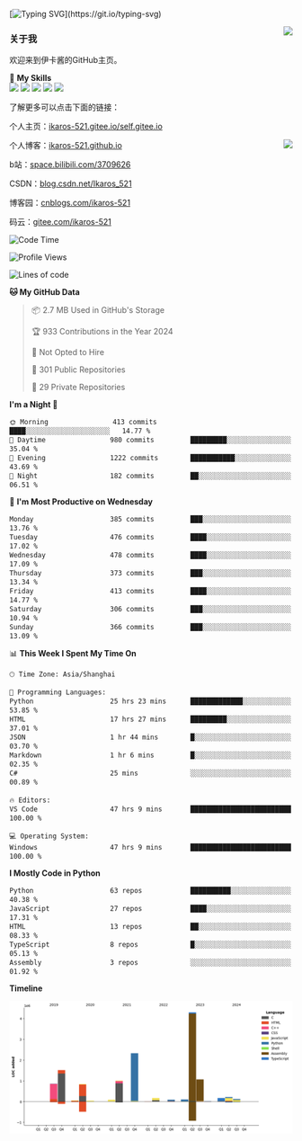 [![Typing SVG](https://readme-typing-svg.herokuapp.com?size=25&duration=3000&color=8C43EA&vCenter=true&width=200&height=40&lines=Hi+Welcome+%F0%9F%91%8B%F0%9F%8F%BB;I'm+Love丶伊卡洛斯~~)](https://git.io/typing-svg)

<a href="#">
  <img align="right" src="https://github-readme-stats.vercel.app/api?username=Ikaros-521&count_private=true&show_icons=true&bg_color=15,f2f7fd,E0EAFC" />
</a>

### 关于我

欢迎来到伊卡酱的GitHub主页。

🌟 **My Skills**  
![](https://img.shields.io/badge/-C-A8B9CC?style=flat-square&logo=C&logoColor=fff)
![](https://img.shields.io/badge/-Python-3776AB?style=flat-square&logo=Python&logoColor=fff)
![](https://img.shields.io/badge/-JavaScript-F7DF1E?style=flat-square&logo=JavaScript&logoColor=fff)
![](https://img.shields.io/badge/-C++-00599C?style=flat-square&logo=Cpp&logoColor=fff)
![](https://img.shields.io/badge/-Linux-000000?style=flat-square&logo=Linux&logoColor=fff)

了解更多可以点击下面的链接：  

个人主页：[ikaros-521.gitee.io/self.gitee.io](https://ikaros-521.gitee.io/self.gitee.io/)  

<img align='right' src="https://github.com/Ikaros-521/Ikaros-521/assets/40910637/3a5e50bc-91dc-4aa5-b7a0-8b27ad1c2b33" height="330">

个人博客：[ikaros-521.github.io](https://ikaros-521.github.io/)  

b站：[space.bilibili.com/3709626](https://space.bilibili.com/3709626)  

CSDN：[blog.csdn.net/Ikaros_521](https://blog.csdn.net/Ikaros_521)  

博客园：[cnblogs.com/ikaros-521](https://www.cnblogs.com/ikaros-521)  

码云：[gitee.com/ikaros-521](https://gitee.com/ikaros-521)  


<!--START_SECTION:waka-->
![Code Time](http://img.shields.io/badge/Code%20Time-1%2C769%20hrs%2026%20mins-blue)

![Profile Views](http://img.shields.io/badge/Profile%20Views-22-blue)

![Lines of code](https://img.shields.io/badge/From%20Hello%20World%20I%27ve%20Written-13.0%20million%20lines%20of%20code-blue)

**🐱 My GitHub Data** 

> 📦 2.7 MB Used in GitHub's Storage 
 > 
> 🏆 933 Contributions in the Year 2024
 > 
> 🚫 Not Opted to Hire
 > 
> 📜 301 Public Repositories 
 > 
> 🔑 29 Private Repositories 
 > 
**I'm a Night 🦉** 

```text
🌞 Morning                413 commits         ████░░░░░░░░░░░░░░░░░░░░░   14.77 % 
🌆 Daytime                980 commits         █████████░░░░░░░░░░░░░░░░   35.04 % 
🌃 Evening                1222 commits        ███████████░░░░░░░░░░░░░░   43.69 % 
🌙 Night                  182 commits         ██░░░░░░░░░░░░░░░░░░░░░░░   06.51 % 
```
📅 **I'm Most Productive on Wednesday** 

```text
Monday                   385 commits         ███░░░░░░░░░░░░░░░░░░░░░░   13.76 % 
Tuesday                  476 commits         ████░░░░░░░░░░░░░░░░░░░░░   17.02 % 
Wednesday                478 commits         ████░░░░░░░░░░░░░░░░░░░░░   17.09 % 
Thursday                 373 commits         ███░░░░░░░░░░░░░░░░░░░░░░   13.34 % 
Friday                   413 commits         ████░░░░░░░░░░░░░░░░░░░░░   14.77 % 
Saturday                 306 commits         ███░░░░░░░░░░░░░░░░░░░░░░   10.94 % 
Sunday                   366 commits         ███░░░░░░░░░░░░░░░░░░░░░░   13.09 % 
```


📊 **This Week I Spent My Time On** 

```text
🕑︎ Time Zone: Asia/Shanghai

💬 Programming Languages: 
Python                   25 hrs 23 mins      █████████████░░░░░░░░░░░░   53.85 % 
HTML                     17 hrs 27 mins      █████████░░░░░░░░░░░░░░░░   37.01 % 
JSON                     1 hr 44 mins        █░░░░░░░░░░░░░░░░░░░░░░░░   03.70 % 
Markdown                 1 hr 6 mins         █░░░░░░░░░░░░░░░░░░░░░░░░   02.35 % 
C#                       25 mins             ░░░░░░░░░░░░░░░░░░░░░░░░░   00.89 % 

🔥 Editors: 
VS Code                  47 hrs 9 mins       █████████████████████████   100.00 % 

💻 Operating System: 
Windows                  47 hrs 9 mins       █████████████████████████   100.00 % 
```

**I Mostly Code in Python** 

```text
Python                   63 repos            ██████████░░░░░░░░░░░░░░░   40.38 % 
JavaScript               27 repos            ████░░░░░░░░░░░░░░░░░░░░░   17.31 % 
HTML                     13 repos            ██░░░░░░░░░░░░░░░░░░░░░░░   08.33 % 
TypeScript               8 repos             █░░░░░░░░░░░░░░░░░░░░░░░░   05.13 % 
Assembly                 3 repos             ░░░░░░░░░░░░░░░░░░░░░░░░░   01.92 % 
```



**Timeline**

![Lines of Code chart](https://raw.githubusercontent.com/Ikaros-521/Ikaros-521/main/assets/bar_graph.png)


<!--END_SECTION:waka-->


<!--
**Ikaros-521/Ikaros-521** is a ✨ _special_ ✨ repository because its `README.md` (this file) appears on your GitHub profile.

Here are some ideas to get you started:

- 🔭 I’m currently working on ...
- 🌱 I’m currently learning ...
- 👯 I’m looking to collaborate on ...
- 🤔 I’m looking for help with ...
- 💬 Ask me about ...
- 📫 How to reach me: ...
- 😄 Pronouns: ...
- ⚡ Fun fact: ...
-->
